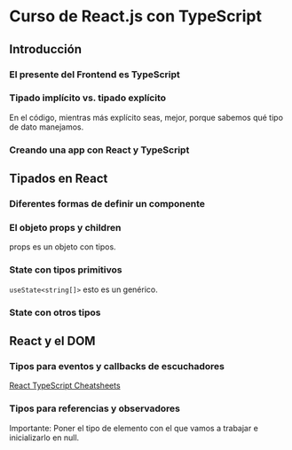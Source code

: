 # Curso de React.js con TypeScript

## Introducción

### El presente del Frontend es TypeScript

### Tipado implícito vs. tipado explícito

En el código, mientras más explícito seas, mejor, porque sabemos qué tipo de dato manejamos.

### Creando una app con React y TypeScript

## Tipados en React

### Diferentes formas de definir un componente

### El objeto props y children

props es un objeto con tipos.

### State con tipos primitivos

`useState<string[]>` esto es un genérico.

### State con otros tipos

## React y el DOM

### Tipos para eventos y callbacks de escuchadores

[React TypeScript Cheatsheets](https://react-typescript-cheatsheet.netlify.app/)

### Tipos para referencias y observadores

Importante: Poner el tipo de elemento con el que vamos a trabajar e inicializarlo en null.
